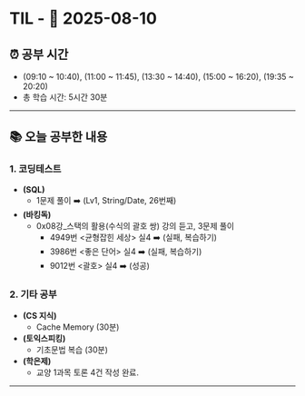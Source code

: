 # TIL - 📅 2025-08-10

## ⏰ 공부 시간
- (09:10 ~ 10:40), (11:00 ~ 11:45), (13:30 ~ 14:40), (15:00 ~ 16:20), (19:35 ~ 20:20)
- 총 학습 시간: 5시간 30분

---

## 📚 오늘 공부한 내용
### 1. 코딩테스트
- **(SQL)**
  - 1문제 풀이 ➡️ (Lv1, String/Date, 26번째)
- **(바킹독)**
  - 0x08강_스택의 활용(수식의 괄호 쌍) 강의 듣고, 3문제 풀이
    - 4949번 <균형잡힌 세상> 실4 ➡️ (실패, 복습하기)
    - 3986번 <좋은 단어> 실4 ➡️ (실패, 복습하기)
    - 9012번 <괄호> 실4 ➡️ (성공)

### 2. 기타 공부
- **(CS 지식)**
  - Cache Memory (30분)
- **(토익스피킹)**
  - 기초문법 복습 (30분)
- **(학은제)**
  - 교양 1과목 토론 4건 작성 완료.

---
